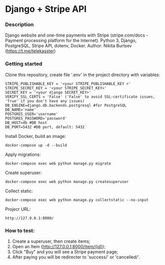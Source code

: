 # Django + Stripe API
### Description
Django website and one-time payments with Stripe (stripe.com/docs - Payment processing platform for the Internet). Python 3, Django, PostgreSQL, Stripe API, dotenv, Docker. Author: Nikita Burtsev (https://t.me/telekasster)


### Getting started

Clone this repository, create file '.env' in the project directory with variables:

```
STRIPE_PUBLISHABLE_KEY = '<your STRIPE_PUBLISHABLE_KEY >'
STRIPE_SECRET_KEY = '<your STRIPE_SECRET_KEY>'
SECRET_KEY = '<your django SECRET_KEY>'
VERIFY_SSL_CERTS = 'False' ('False' to avoid SSL-certificate issues, 'True' if you don't have any issues)
DB_ENGINE=django.db.backends.postgresql #for PostgreSQL
DB_NAME='name'
POSTGRES_USER='username'
POSTGRES_PASSWORD='password'
DB_HOST=db #DB host
DB_PORT=5432 #DB port, default: 5432
```
Install Docker, build an image:

```
docker-compose up -d --build
```
Apply migrations:
```
docker-compose exec web python manage.py migrate 
```

Create superuser:

```
docker-compose exec web python manage.py createsuperuser
```

Collect static:

```
docker-compose exec web python manage.py collectstatic --no-input
```

Projecr URL:

```
http://127.0.0.1:8000/
```


### How to test:

1. Create a superuser, then create items;
2. Open an Item (http://127.0.0.1:8000/item/{id});
3. Click "Buy" and you will see a Stripe payment page;
4. After paying you will be redirecter to 'success/' or 'cancelled/'.
